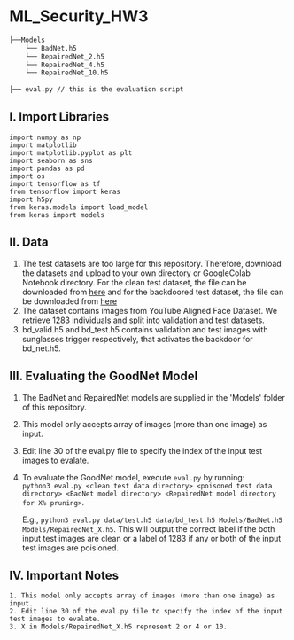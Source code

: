 # ML_Security_HW3
```bash
├──Models
    └── BadNet.h5
    └── RepairedNet_2.h5
    └── RepairedNet_4.h5
    └── RepairedNet_10.h5
    
├── eval.py // this is the evaluation script
```

## I. Import Libraries
    import numpy as np
    import matplotlib 
    import matplotlib.pyplot as plt
    import seaborn as sns
    import pandas as pd
    import os
    import tensorflow as tf
    from tensorflow import keras
    import h5py
    from keras.models import load_model
    from keras import models
   
## II. Data
   1. The test datasets are too large for this repository. Therefore, download the datasets and upload to your own directory or GoogleColab Notebook directory. For the clean test dataset, the file can be downloaded from [here](https://drive.google.com/file/d/1HpahIi-RcvtaRoly_TbuoBzWUaAjVDgt/view?usp=sharing) and for the backdoored test dataset, the file can be downloaded from [here](https://drive.google.com/file/d/1kxNACo0qFo8QdZgtGHvaA67p4h4RcNIy/view?usp=sharing)
   2. The dataset contains images from YouTube Aligned Face Dataset. We retrieve 1283 individuals and split into validation and test datasets.
   3. bd_valid.h5 and bd_test.h5 contains validation and test images with sunglasses trigger respectively, that activates the backdoor for bd_net.h5. 

## III. Evaluating the GoodNet Model
   1. The BadNet and RepairedNet models are supplied in the 'Models' folder of this repository.
   2. This model only accepts array of images (more than one image) as input.
   3. Edit line 30 of the eval.py file to specify the index of the input test images to evalate.
   4. To evaluate the GoodNet model, execute `eval.py` by running:  
      `python3 eval.py <clean test data directory> <poisoned test data directory> <BadNet model directory> <RepairedNet model directory for X% pruning>`.
      
      E.g., `python3 eval.py data/test.h5 data/bd_test.h5 Models/BadNet.h5 Models/RepairedNet_X.h5`. This will output the correct label if the both input test images are clean or a label of 1283 if any or both of the input test images are poisioned.
## IV. Important Notes
    1. This model only accepts array of images (more than one image) as input.
    2. Edit line 30 of the eval.py file to specify the index of the input test images to evalate. 
    3. X in Models/RepairedNet_X.h5 represent 2 or 4 or 10.
